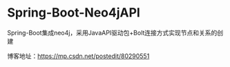 # Spring-Boot-Neo4jAPI
Spring-Boot集成neo4j，采用JavaAPI驱动包+Bolt连接方式实现节点和关系的创建

博客地址：https://mp.csdn.net/postedit/80290551
